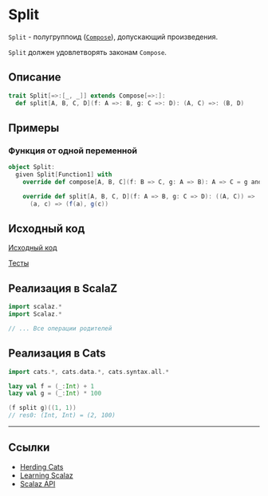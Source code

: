 # Split

`Split` - полугруппоид ([`Compose`](compose)), допускающий произведения.

`Split` должен удовлетворять законам `Compose`.


## Описание

```scala
trait Split[=>:[_, _]] extends Compose[=>:]:
  def split[A, B, C, D](f: A =>: B, g: C =>: D): (A, C) =>: (B, D)
```

## Примеры

### Функция от одной переменной

```scala
object Split:
  given Split[Function1] with
    override def compose[A, B, C](f: B => C, g: A => B): A => C = g andThen f

    override def split[A, B, C, D](f: A => B, g: C => D): ((A, C)) => (B, D) =
      (a, c) => (f(a), g(c))
```

## Исходный код

[Исходный код](https://gitflic.ru/project/artemkorsakov/scalabook/blob?file=examples%2Fsrc%2Fmain%2Fscala%2Ftypeclass%2Farrow%2FSplit.scala&plain=1)

[Тесты](https://gitflic.ru/project/artemkorsakov/scalabook/blob?file=examples%2Fsrc%2Ftest%2Fscala%2Ftypeclass%2Farrow%2FSplitSuite.scala)


## Реализация в ScalaZ

```scala
import scalaz.*
import Scalaz.*

// ... Все операции родителей
```


## Реализация в Cats

```scala
import cats.*, cats.data.*, cats.syntax.all.*

lazy val f = (_:Int) + 1
lazy val g = (_:Int) * 100

(f split g)((1, 1))
// res0: (Int, Int) = (2, 100)
```


---

## Ссылки

- [Herding Cats](http://eed3si9n.com/herding-cats/Arrow.html)
- [Learning Scalaz](http://eed3si9n.com/learning-scalaz/Arrow.html)
- [Scalaz API](https://javadoc.io/doc/org.scalaz/scalaz-core_3/7.3.6/scalaz/Split.html)
